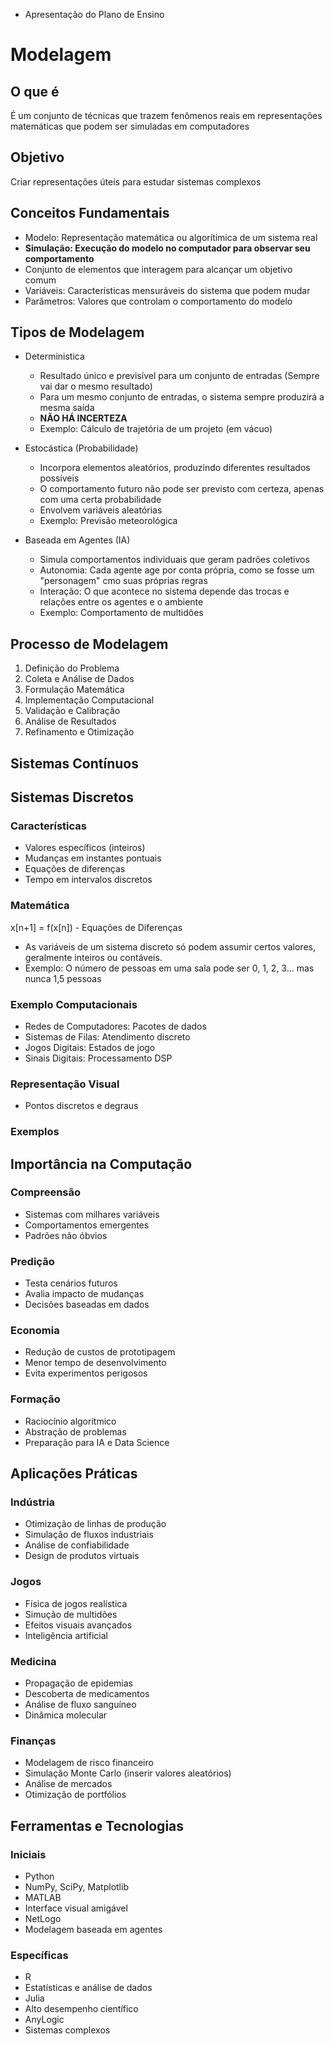 * Apresentação do Plano de Ensino

# Modelagem

## O que é
É um conjunto de técnicas que trazem fenômenos reais em representações matemáticas que podem ser simuladas em computadores

## Objetivo
Criar representações úteis para estudar sistemas complexos

## Conceitos Fundamentais
* Modelo: Representação matemática ou algorítimica de um sistema real
* **Simulação: Execução do modelo no computador para observar seu comportamento**
* Conjunto de elementos que interagem para alcançar um objetivo comum 
* Variáveis: Características mensuráveis do sistema que podem mudar
* Parâmetros: Valores que controlam o comportamento do modelo

## Tipos de Modelagem
* Deterministica
  * Resultado único e previsível para um conjunto de entradas (Sempre vai dar o mesmo resultado)
  * Para um mesmo conjunto de entradas, o sistema sempre produzirá a mesma saída
  * **NÃO HÁ INCERTEZA**
  * Exemplo: Cálculo de trajetória de um projeto (em vácuo)

* Estocástica (Probabilidade)
  * Incorpora elementos aleatórios, produzindo diferentes resultados possíveis
  * O comportamento futuro não pode ser previsto com certeza, apenas com uma certa probabilidade
  * Envolvem variáveis aleatórias
  * Exemplo: Previsão meteorológica
 
* Baseada em Agentes (IA)
  * Simula comportamentos individuais que geram padrões coletivos
  * Autonomia: Cada agente age por conta própria, como se fosse um "personagem" cmo suas próprias regras
  * Interação: O que acontece no sistema depende das trocas e relações entre os agentes e o ambiente
  * Exemplo: Comportamento de multidões

## Processo de Modelagem
1. Definição do Problema
2. Coleta e Análise de Dados
3. Formulação Matemática
4. Implementação Computacional
5. Validação e Calibração
6. Análise de Resultados
7. Refinamento e Otimização

## Sistemas Contínuos

## Sistemas Discretos
### Características
* Valores específicos (inteiros)
* Mudanças em instantes pontuais
* Equações de diferenças
* Tempo em intervalos discretos

### Matemática
x[n+1] = f(x[n]) - Equações de Diferenças
* As variáveis de um sistema discreto só podem assumir certos valores, geralmente inteiros ou contáveis.
* Exemplo: O número de pessoas em uma sala pode ser 0, 1, 2, 3... mas nunca 1,5 pessoas

### Exemplo Computacionais
* Redes de Computadores: Pacotes de dados
* Sistemas de Filas: Atendimento discreto
* Jogos Digitais: Estados de jogo
* Sinais Digitais: Processamento DSP

### Representação Visual
* Pontos discretos e degraus

### Exemplos

## Importância na Computação
### Compreensão
* Sistemas com milhares variáveis
* Comportamentos emergentes
* Padrões não óbvios

### Predição
* Testa cenários futuros
* Avalia impacto de mudanças
* Decisões baseadas em dados

### Economia
* Redução de custos de prototipagem
* Menor tempo de desenvolvimento
* Evita experimentos perigosos

### Formação
* Raciocínio algorítmico
* Abstração de problemas
* Preparação para IA e Data Science

## Aplicações Práticas
### Indústria
* Otimização de linhas de produção
* Simulação de fluxos industriais
* Análise de confiabilidade
* Design de produtos virtuais

### Jogos
* Física de jogos realística
* Simução de multidões
* Efeitos visuais avançados
* Inteligência artificial

### Medicina
* Propagação de epidemias
* Descoberta de medicamentos
* Análise de fluxo sanguíneo
* Dinâmica molecular

### Finanças
* Modelagem de risco financeiro
* Simulação Monte Carlo (inserir valores aleatórios)
* Análise de mercados
* Otimização de portfólios

## Ferramentas e Tecnologias

### Iniciais
* Python
 * NumPy, SciPy, Matplotlib
* MATLAB
 * Interface visual amigável
* NetLogo
 * Modelagem baseada em agentes

### Específicas
* R
 * Estatísticas e análise de dados
* Julia
 * Alto desempenho científico
* AnyLogic
 * Sistemas complexos
